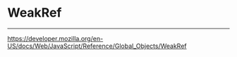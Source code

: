 # WeakRef

---

<https://developer.mozilla.org/en-US/docs/Web/JavaScript/Reference/Global_Objects/WeakRef>
